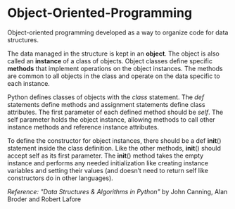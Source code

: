 # Object-Oriented-Programming
Object-oriented programming developed as a way to organize code for data structures. 

The data managed in the structure is kept in an **object**. The object is also called an **instance** of a class of objects.
Object classes define specific **methods** that implement operations on the object instances.
The methods are common to all objects in the class and operate on the data specific to each instance.

Python defines classes of objects with the _class_ statement.
The _def_ statements define methods and assignment statements define class attributes.
The first parameter of each defined method should be _self_. The self parameter holds the object instance, allowing methods to call other instance methods and reference instance attributes.

To define the constructor for object instances, there should be a def __init__() statement inside the class definition. Like the other methods, __init__() should accept self as its first parameter. The __init__() method takes the empty instance and performs any needed initialization like creating instance variables and setting their values (and doesn’t need to return self like constructors do in other languages).

_Reference: "Data Structures & Algorithms in Python"_
by John Canning, Alan Broder and Robert Lafore



